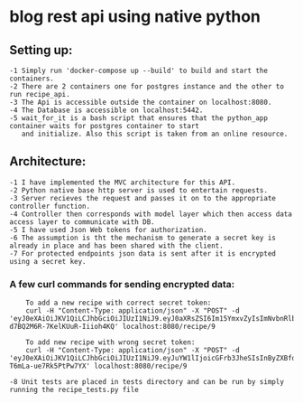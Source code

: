 # blog rest api using native python

## Setting up:
    -1 Simply run 'docker-compose up --build' to build and start the containers.
    -2 There are 2 containers one for postgres instance and the other to run recipe_api.
    -3 The Api is accessible outside the container on localhost:8080.
    -4 The Database is accessible on localhost:5442.
    -5 wait_for_it is a bash script that ensures that the python_app container waits for postgres container to start
       and initialize. Also this script is taken from an online resource.


## Architecture:
    -1 I have implemented the MVC architecture for this API.
    -2 Python native base http server is used to entertain requests.
    -3 Server recieves the request and passes it on to the appropriate controller function.
    -4 Controller then corresponds with model layer which then access data access layer to communicate with DB.
    -5 I have used Json Web tokens for authorization.
    -6 The assumption is tht the mechanism to generate a secret key is already in place and has been shared with the client.
    -7 For protected endpoints json data is sent after it is encrypted using a secret key.

### A few curl commands for sending encrypted data:

        To add a new recipe with correct secret token:
        curl -H "Content-Type: application/json" -X "POST" -d 'eyJ0eXAiOiJKV1QiLCJhbGciOiJIUzI1NiJ9.eyJ0aXRsZSI6Im15YmxvZyIsImNvbnRlbnQiOiJ4eXoiLCJjYXRlZ29yeSI6InRlY2hub2xvZ3kifQ.AsvJjb9bfhBO1GOR-d7BQ2M6R-7KelKUuR-Iiioh4KQ' localhost:8080/recipe/9

        To add new recipe with wrong secret token:
        curl -H "Content-Type: application/json" -X "POST" -d 'eyJ0eXAiOiJKV1QiLCJhbGciOiJIUzI1NiJ9.eyJuYW1lIjoicGFrb3JheSIsInByZXBfdGltZSI6IjExMiIsImRpZmYiOjMsInZlZ2FuIjp0cnVlfQ.kKoiLM9poKXQoDJETMMo-T6mLa-ue7Rk5PtPw7YX' localhost:8080/recipe/9

    -8 Unit tests are placed in tests directory and can be run by simply running the recipe_tests.py file

